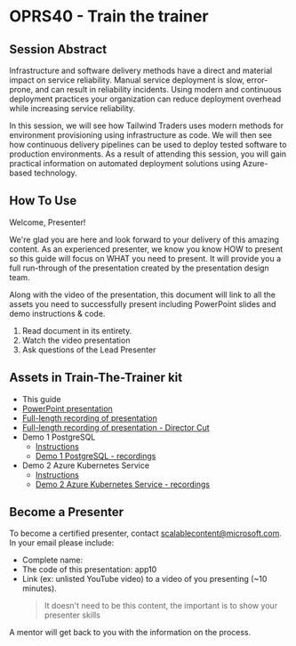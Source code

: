 
# OPRS40 - Train the trainer

## Session Abstract

Infrastructure and software delivery methods have a direct and material impact on service reliability. Manual service deployment is slow, error-prone, and can result in reliability incidents. Using modern and continuous deployment practices your organization can reduce deployment overhead while increasing service reliability.

In this session, we will see how Tailwind Traders uses modern methods for environment provisioning using infrastructure as code. We will then see how continuous delivery pipelines can be used to deploy tested software to production environments. As a result of attending this session, you will gain practical information on automated deployment solutions using Azure-based technology.

## How To Use

Welcome, Presenter!

We're glad you are here and look forward to your delivery of this amazing content. As an experienced presenter, we know you know HOW to present so this guide will focus on WHAT you need to present. It will provide you a full run-through of the presentation created by the presentation design team.

Along with the video of the presentation, this document will link to all the assets you need to successfully present including PowerPoint slides and demo instructions &
code.

1.  Read document in its entirety.
2.  Watch the video presentation
3.  Ask questions of the Lead Presenter

## Assets in Train-The-Trainer kit

- This guide
- [PowerPoint presentation](https://#)
- [Full-length recording of presentation](https://#)
- [Full-length recording of presentation - Director Cut](https://youtu.be/0kGGhoEB-48)
- Demo 1 PostgreSQL
    - [Instructions](demos/demo1-postgresql/README.md)
    - [Demo 1 PostgreSQL - recordings](https://youtu.be/6e_YPjxFURc?t=01m16s)
- Demo 2 Azure Kubernetes Service
    - [Instructions](demos/demo2-azure-kubernetes-service/README.md)
    - [Demo 2 Azure Kubernetes Service - recordings](https://youtu.be/6e_YPjxFURc?t=01m16s)

## Become a Presenter

To become a certified presenter, contact [scalablecontent@microsoft.com](mailto:scalablecontent@microsoft.com). In your email please include:

- Complete name:
- The code of this presentation: app10
- Link (ex: unlisted YouTube video) to a video of you presenting (~10 minutes).
  > It doesn't need to be this content, the important is to show your presenter skills

A mentor will get back to you with the information on the process.